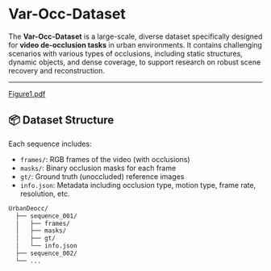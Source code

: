 # Var-Occ-Dataset
The **Var-Occ-Dataset** is a large-scale, diverse dataset specifically designed for **video de-occlusion tasks** in urban environments. It contains challenging scenarios with various types of occlusions, including static structures, dynamic objects, and dense coverage, to support research on robust scene recovery and reconstruction.

---
[Figure1.pdf](https://github.com/user-attachments/files/20525950/Figure1.pdf)



## 📦 Dataset Structure

Each sequence includes:
- `frames/`: RGB frames of the video (with occlusions)
- `masks/`: Binary occlusion masks for each frame
- `gt/`: Ground truth (unoccluded) reference images
- `info.json`: Metadata including occlusion type, motion type, frame rate, resolution, etc.

```bash
UrbanDeocc/
  ├── sequence_001/
  │   ├── frames/
  │   ├── masks/
  │   ├── gt/
  │   └── info.json
  ├── sequence_002/
  └── ...
